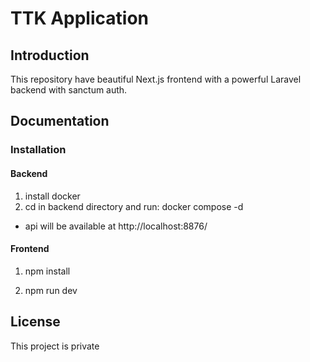 # TTK Application

## Introduction

This repository have beautiful Next.js frontend with a powerful Laravel backend with sanctum auth.

## Documentation

### Installation
#### Backend 
 1) install docker 
 2) cd in backend directory and run: docker compose -d 
 - api will be available at http://localhost:8876/
#### Frontend
1) npm install

2) npm run dev

## License

This project is private
